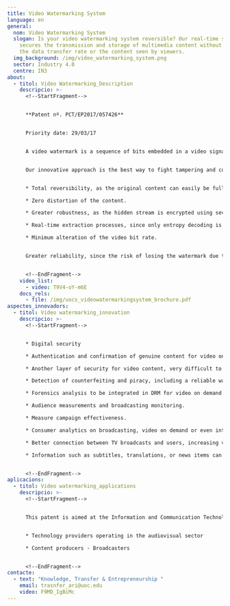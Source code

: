 ```yaml
---
title: Video Watermarking System
language: en
general:
  nom: Video Watermarking System
  slogan: Is your video watermarking system reversible? Our real-time solution
    secures the transmission and storage of multimedia content without altering
    the data transfer rate or the content seen by viewers.
  img_background: /img/video_watermarking_system.png
  sector: Industry 4.0
  centre: IN3
about:
  - titol: Video Watermarking_Description
    descripcio: >-
      <!--StartFragment-->


      **Patent nº. PCT/EP2017/057426**


      Priority date: 29/03/17


      A video watermark is a sequence of bits embedded in a video signal. They are imperceptible to the human senses and are only detected by devices such as smartphones or tablets. A watermark contains unique identifiers of both the portion of the video[](<>)from which the mark was extracted and the distribution source to which the content can be credited.


      Our innovative approach is the best way to fight tampering and counterfeiting. Moreover, it provides a trade-off between capacity, transparency and bit rate, with multiple advantages:


      * Total reversibility, as the original content can easily be fully restored.

      * Zero distortion of the content.

      * Greater robustness, as the hidden stream is encrypted using several keys.

      * Real-time extraction processes, since only entropy decoding is required, not total decompression of the video.

      * Minimum alteration of the video bit rate.


      Greater reliability, since the risk of losing the watermark due to compression is avoided.


      <!--EndFragment-->
    video_list:
      - video: T9V4-oY-m6E
    docs_rels:
      - file: /img/uocs_videowatermarkingsystem_brochure.pdf
aspectes_innovadors:
  - titol: Video watermarking_innovation
    descripcio: >-
      <!--StartFragment-->


      * Digital security 

      * Authentication and confirmation of genuine content for video on demand (4K, UHD, HDR, etc.) 

      * Another layer of security for video content, very difficult to remove despite resizing, re-compression, cropping or re-digitization. 

      * Detection of counterfeiting and piracy, including a reliable way to trace the source of the leak. 

      * Forensics analysis to be integrated in DRM for video on demand. Media analytics 

      * Audience measurements and broadcasting monitoring. 

      * Measure campaign effectiveness. 

      * Consumer analytics on broadcasting, video on demand or even internet distribution. 

      * Better connection between TV broadcasts and users, increasing viewer engagement. Information embedding 

      * Information such as subtitles, translations, or news items can be embedded in the video.


      <!--EndFragment-->
aplicacions:
  - titol: Video watermarking_applications
    descripcio: >-
      <!--StartFragment-->


      This patent is aimed at the Information and Communication Technology sector. The types of company in which it could be used are: 


      * Technology providers operating in the audiovisual sector 

      * Content producers - Broadcasters


      <!--EndFragment-->
contacte:
  - text: "Knowledge, Transfer & Entrepreneurship "
    email: trasnfer_ari@uoc.edu
    video: F9MD_IgBiMc
---
```

